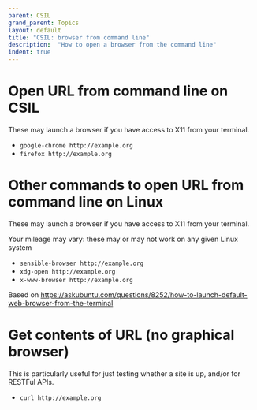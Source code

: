 ```yaml
---
parent: CSIL
grand_parent: Topics
layout: default
title: "CSIL: browser from command line"
description:  "How to open a browser from the command line"
indent: true
---
```


# Open URL from command line on CSIL

These may launch a browser if you have access to X11 from your terminal.

* `google-chrome http://example.org`
* `firefox http://example.org`

# Other commands to open URL from command line on Linux

These may launch a browser if you have access to X11 from your terminal.

Your mileage may vary: these may or may not work on any given Linux system

* `sensible-browser http://example.org`
* `xdg-open http://example.org`
* `x-www-browser http://example.org`

Based on <https://askubuntu.com/questions/8252/how-to-launch-default-web-browser-from-the-terminal>

# Get contents of URL (no graphical browser)

This is particularly useful for just testing whether a site is up, and/or for RESTFul APIs.

* `curl http://example.org`
